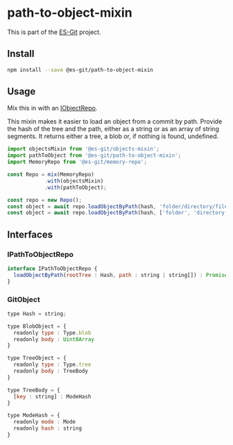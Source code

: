 # path-to-object-mixin

This is part of the [ES-Git](https://github.com/es-git/es-git) project.

## Install

```bash
npm install --save @es-git/path-to-object-mixin
```

## Usage

Mix this in with an [IObjectRepo](https://www.npmjs.com/package/@es-git/object-mixin#IObjectRepo).

This mixin makes it easier to load an object from a commit by path. Provide the hash of the tree and the path, either as a string or as an array of string segments. It returns either a tree, a blob or, if nothing is found, undefined.

```js
import objectsMixin from '@es-git/objects-mixin';
import pathToObject from '@es-git/path-to-object-mixin';
import MemoryRepo from '@es-git/memory-repo';

const Repo = mix(MemoryRepo)
            .with(objectsMixin)
            .with(pathToObject);

const repo = new Repo();
const object = await repo.loadObjectByPath(hash, 'folder/directory/file.txt');
const object = await repo.loadObjectByPath(hash, ['folder', 'directory', 'file.txt']);
```

## Interfaces

### IPathToObjectRepo

```js
interface IPathToObjectRepo {
  loadObjectByPath(rootTree : Hash, path : string | string[]) : Promise<TreeObject | BlobObject | undefined>
}
```

### GitObject
```js
type Hash = string;

type BlobObject = {
  readonly type : Type.blob
  readonly body : Uint8Array
}

type TreeObject = {
  readonly type : Type.tree
  readonly body : TreeBody
}

type TreeBody = {
  [key : string] : ModeHash
}

type ModeHash = {
  readonly mode : Mode
  readonly hash : string
}
```
